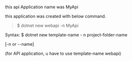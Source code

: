 this api Application name was MyApi

this application was created with below command.

    
> $ dotnet new webapi -n MyApi

Syntax:
$ dotnet new template-name - n project-folder-name

[-n or --name]

(for API application, 
u have to use template-name webapi)
